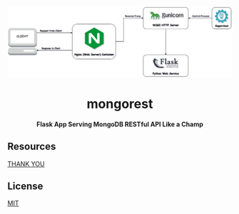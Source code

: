 ![Flask Server](flaskserve.png)
<h1 align="center">
  mongorest
  <br>
</h1>

<h4 align="center">Flask App Serving MongoDB RESTful API Like a Champ<br />
</h4>

## Resources

[THANK YOU](https://www.linode.com/docs/guides/flask-and-gunicorn-on-ubuntu/)

## License

[MIT](https://tldrlegal.com/license/mit-license)